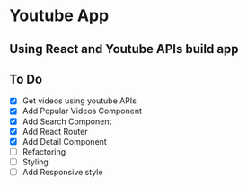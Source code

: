 # Youtube App

## Using React and Youtube APIs build app

## To Do

- [x] Get videos using youtube APIs
- [x] Add Popular Videos Component
- [x] Add Search Component
- [x] Add React Router
- [x] Add Detail Component
- [ ] Refactoring
- [ ] Styling
- [ ] Add Responsive style
